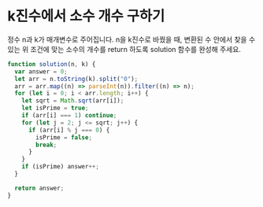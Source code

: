 # k진수에서 소수 개수 구하기

정수 n과 k가 매개변수로 주어집니다. n을 k진수로 바꿨을 때, 변환된 수 안에서 찾을 수 있는 위 조건에 맞는 소수의 개수를 return 하도록 solution 함수를 완성해 주세요.

```javascript
function solution(n, k) {
  var answer = 0;
  let arr = n.toString(k).split("0");
  arr = arr.map((n) => parseInt(n)).filter((n) => n);
  for (let i = 0; i < arr.length; i++) {
    let sqrt = Math.sqrt(arr[i]);
    let isPrime = true;
    if (arr[i] === 1) continue;
    for (let j = 2; j <= sqrt; j++) {
      if (arr[i] % j === 0) {
        isPrime = false;
        break;
      }
    }
    if (isPrime) answer++;
  }

  return answer;
}
```
